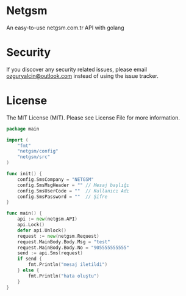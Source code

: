 # Netgsm
An easy-to-use netgsm.com.tr API with golang

# Security
If you discover any security related issues, please email ozguryalcin@outlook.com instead of using the issue tracker.

# License
The MIT License (MIT). Please see License File for more information.


```go
package main

import (
	"fmt"
	"netgsm/config"
	"netgsm/src"
)

func init() {
	config.SmsCompany = "NETGSM"
	config.SmsMsgHeader = "" // Mesaj başlığı
	config.SmsUserCode = ""  // Kullanıcı Adı
	config.SmsPassword = ""  // Şifre
}

func main() {
	api := new(netgsm.API)
	api.Lock()
	defer api.Unlock()
	request := new(netgsm.Request)
	request.MainBody.Body.Msg = "test"
	request.MainBody.Body.No = "905555555555"
	send := api.Sms(request)
	if send {
		fmt.Println("mesaj iletildi")
	} else {
		fmt.Println("hata oluştu")
	}
}
```